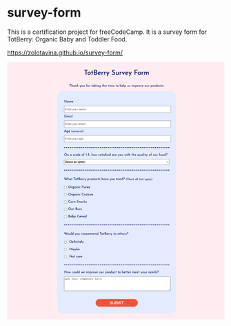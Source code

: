 # survey-form

This is a certification project for freeCodeCamp. It is a survey form for TotBerry: Organic Baby and Toddler Food.

https://zolotavina.github.io/survey-form/

![Screenshot of Tot Berry Survey Form](./assets/images/survey-form.png)
